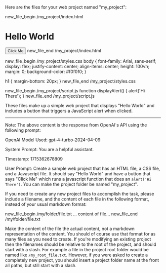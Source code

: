 
Here are the files for your web project named "my_project":

new_file_begin /my_project/index.html
<!DOCTYPE html>
<html lang="en">
<head>
    <meta charset="UTF-8">
    <meta name="viewport" content="width=device-width, initial-scale=1.0">
    <title>Hello World Project</title>
    <link rel="stylesheet" href="styles.css">
</head>
<body>
    <h1>Hello World</h1>
    <button onclick="displayAlert()">Click Me</button>
    <script src="script.js"></script>
</body>
</html>
new_file_end /my_project/index.html

new_file_begin /my_project/styles.css
body {
    font-family: Arial, sans-serif;
    display: flex;
    justify-content: center;
    align-items: center;
    height: 100vh;
    margin: 0;
    background-color: #f0f0f0;
}

h1 {
    margin-bottom: 20px;
}
new_file_end /my_project/styles.css

new_file_begin /my_project/script.js
function displayAlert() {
    alert('Hi There');
}
new_file_end /my_project/script.js

These files make up a simple web project that displays "Hello World" and includes a button that triggers a JavaScript alert when clicked.
____________________________________________________________________________________
Note: The above content is the response from OpenAI's API using the following prompt:

OpenAI Model Used: gpt-4-turbo-2024-04-09

System Prompt: You are a helpful assistant.

Timestamp: 1715362678809

User Prompt: Create a sample web project that has an HTML file, a CSS file, and a Javascript file. It should say "Hello World" and have a button that says "Click Me" which runs a javascript function that does an `alert('Hi There')`. You can make the project folder be named "my_project".

If you need to create any new project files to accomplish the task, please include a filename, and the content of each file in the following format, instead of your usual markdown format:

new_file_begin /my/folder/file.txt
... content of file...
new_file_end /my/folder/file.txt

Make the content of the file the actual content, not a markdown representation of the content. 
You should of course use that format for as many files as you need to create. 
If you're modifying an existing project then the filenames should be relative to the root of the project, and should start with a slash.
For example a file in the project root folder would be named like `/my_root_file.txt`.
However, if you were asked to create a completely new project, you should insert a project folder name at the front all paths, but still start with a slash.

